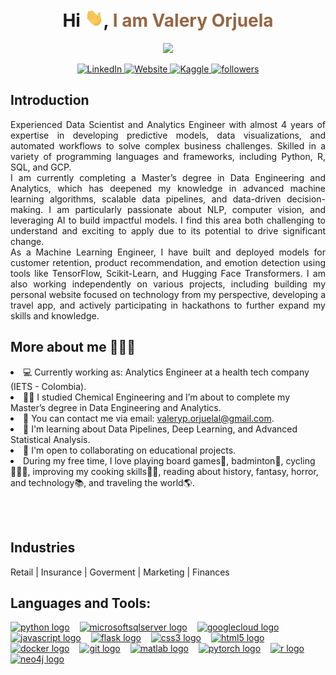 
<!--**Encabezado**-->
<h1 align="center">Hi <img src="https://raw.githubusercontent.com/KevinPatel04/KevinPatel04/master/Hi.gif" width="30px">, <font color="#956643">I am Valery Orjuela</font> </h1>
<!--**Quise mostrar en un 80% mi parte profesional, pero tambien que hay otros hobbies como la comida y el viajar**-->
<p align="center">
  <a href="https://github.com/DenverCoder1/readme-typing-svg">
    <img src="https://readme-typing-svg.herokuapp.com?color=A98062&lines=AI+Engineer;Data+Scientist;Machine+Learning+Engineer;%7C+Modeling+%7C+Gastronomy+%7C+Traveler;&center=true&width=500&height=50&size=24&duration=3000&pause=1000"></a>
</p>
<!--**Poner los perfiles que por el momento me parecen relevantes ( recuerda armar rapido tu website para ponerlo aqui )**-->
<p align="center">
  <a href="https://www.linkedin.com/in/valery-orjuela/">
    <img alt="LinkedIn" title="Connect with me on LinkedIn" src="https://img.shields.io/badge/LinkedIn-Connect-FFFFFF?style=for-the-badge&logo=linkedin&logoColor=FFFFFF&labelColor=A98062">
  </a>
  <a href="#">
    <img alt="Website" title="My Website" src="https://img.shields.io/badge/Website-Coming_Soon-FFFFFF?style=for-the-badge&logo=google-chrome&logoColor=FFFFFF&labelColor=A98062">
  </a>
  <a href="https://www.kaggle.com/valeryorjuela16">
    <img alt="Kaggle" title="Check out my Kaggle Profile" src="https://img.shields.io/badge/Kaggle-Visit-FFFFFF?style=for-the-badge&logo=kaggle&logoColor=FFFFFF&labelColor=A98062">
  </a>
  <a href="https://github.com/ValeryOrjuela">
    <img alt="followers" title="Follow me on Github" src="https://img.shields.io/github/followers/ValeryOrjuela?color=FFFFFF&style=for-the-badge&logo=github&logoColor=FFFFFF&label=Follow&labelColor=A98062">
  </a>
</p>
<h2 id="Introduction">Introduction</h2>
<p align="justify">
    Experienced Data Scientist and Analytics Engineer with almost 4 years of expertise in developing predictive models, data visualizations, and automated workflows to solve complex business challenges. Skilled in a variety of programming languages and frameworks, including Python, R, SQL, and GCP.<br>
    I am currently completing a Master’s degree in Data Engineering and Analytics, which has deepened my knowledge in advanced machine learning algorithms, scalable data pipelines, and data-driven decision-making. I am particularly passionate about NLP, computer vision, and leveraging AI to build impactful models. I find this area both challenging to understand and exciting to apply due to its potential to drive significant change.<br>
    As a Machine Learning Engineer, I have built and deployed models for customer retention, product recommendation, and emotion detection using tools like TensorFlow, Scikit-Learn, and Hugging Face Transformers. I am also working independently on various projects, including building my personal website focused on technology from my perspective, developing a travel app, and actively participating in hackathons to further expand my skills and knowledge.
</p>
<h2 id="Moreabout">More about me 👩🏼‍🦰</h2>
<li>💻 Currently working as: Analytics Engineer at a health tech company (IETS - Colombia).</li>
<li>👩‍🎓 I studied Chemical Engineering and I’m about to complete my Master’s degree in Data Engineering and Analytics.</li>
<li>📮 You can contact me via email: <a href="mailto:valeryp.orjuelal@gmail.com">valeryp.orjuelal@gmail.com</a>.</li>
<li>🧠 I'm learning about Data Pipelines, Deep Learning, and Advanced Statistical Analysis.</li>
<li>👥 I'm open to collaborating on educational projects.</li>
<li> During my free time, I love playing board games🎲, badminton🏸, cycling🚴🏻‍♀, improving my cooking skills👩‍🍳, reading about history, fantasy, horror, and technology📚, and traveling the world🌎.</li><br>
<p><img src="https://komarev.com/ghpvc/?username=ValeryOrjuela&amp;color=A98062&amp;label=%F0%9F%8D%A8_Nice_To_Meet_U!_You+are+my+visitor+No." alt="">
<br></p>
<h2 id="Industries">Industries </h2>
<p> Retail | Insurance | Goverment | Marketing | Finances </p>
<h2 id="Languaantol">Languages and Tools:</h2>
<div align="left">
  
  <a href="https://www.python.org/"><img src="https://cdn.jsdelivr.net/gh/devicons/devicon/icons/python/python-original.svg" height="40" alt="python logo" /></a><img width="12" />
  <a href="https://www.microsoft.com/sql-server"><img src="https://cdn.jsdelivr.net/gh/devicons/devicon/icons/microsoftsqlserver/microsoftsqlserver-plain.svg" height="40" alt="microsoftsqlserver logo" /></a><img width="12" />
  <a href="https://cloud.google.com/"><img src="https://cdn.jsdelivr.net/gh/devicons/devicon/icons/googlecloud/googlecloud-original.svg" height="40" alt="googlecloud logo" /></a><img width="12" />
  <a href="https://developer.mozilla.org/en-US/docs/Web/JavaScript"><img src="https://cdn.jsdelivr.net/gh/devicons/devicon/icons/javascript/javascript-original.svg" height="40" alt="javascript logo" /></a><img width="12"/>
  <a href="https://flask.palletsprojects.com/"><img src="https://cdn.jsdelivr.net/gh/devicons/devicon/icons/flask/flask-original.svg" height="40" alt="flask logo" /></a><img width="12" />
  <a href="https://www.w3.org/Style/CSS/Overview.en.html"><img src="https://cdn.jsdelivr.net/gh/devicons/devicon/icons/css3/css3-original.svg" height="40" alt="css3 logo" /></a><img width="12" />
  <a href="https://www.w3.org/html/"><img src="https://cdn.jsdelivr.net/gh/devicons/devicon/icons/html5/html5-original.svg" height="40" alt="html5 logo" /></a><img width="12" />
  <a href="https://www.docker.com/"><img src="https://cdn.jsdelivr.net/gh/devicons/devicon/icons/docker/docker-original.svg" height="40" alt="docker logo" /></a><img width="12" />
  <a href="https://git-scm.com/"><img src="https://cdn.jsdelivr.net/gh/devicons/devicon/icons/git/git-original.svg" height="40" alt="git logo" /></a><img width="12" />
  <a href="https://www.mathworks.com/products/matlab.html"><img src="https://cdn.jsdelivr.net/gh/devicons/devicon/icons/matlab/matlab-original.svg" height="40" alt="matlab logo" /></a><img width="12" />
  <a href="https://pytorch.org/"><img src="https://cdn.jsdelivr.net/gh/devicons/devicon/icons/pytorch/pytorch-original.svg" height="40" alt="pytorch logo" /></a><img width="12" />
  <a href="https://www.r-project.org/"><img src="https://cdn.jsdelivr.net/gh/devicons/devicon/icons/r/r-original.svg" height="40" alt="r logo" /></a><img width="12" />
  <a href="https://neo4j.com/"><img src="https://cdn.jsdelivr.net/gh/devicons/devicon/icons/neo4j/neo4j-original.svg" height="40" alt="neo4j logo" /></a>
</div>














